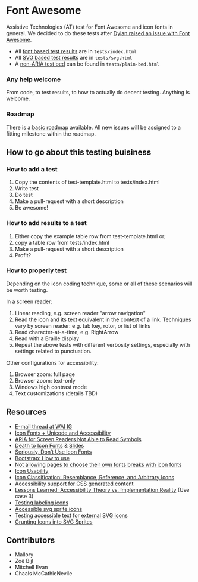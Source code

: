 # Font Awesome
Assistive Technologies (AT) test for Font Awesome and icon fonts in general. We decided to do these tests after [Dylan raised an issue with Font Awesome](https://github.com/FortAwesome/Font-Awesome/issues/6133).

* All [font based test results](https://rawgit.com/ZoeBijl/font-awesome/master/tests/index.html) are in `tests/index.html`
* All [SVG based test results](https://rawgit.com/ZoeBijl/font-awesome/master/tests/svg.html) are in `tests/svg.html`
* A [non-ARIA test bed](https://rawgit.com/ZoeBijl/font-awesome/master/tests/plain-bed.html) can be found in `tests/plain-bed.html`

### Any help welcome
From code, to test results, to how to actually do decent testing. Anything is welcome.

### Roadmap
There is a [basic roadmap](https://github.com/ZoeBijl/font-awesome/milestones) available. All new issues will be assigned to a fitting milestone within the roadmap.

## How to go about this testing buisiness

### How to add a test

1. Copy the contents of test-template.html to tests/index.html
2. Write test
3. Do test
4. Make a pull-request with a short description
4. Be awesome!

### How to add results to a test

1. Either copy the example table row from test-template.html or;
2. copy a table row from tests/index.html
4. Make a pull-request with a short description
4. Profit?

### How to properly test

Depending on the icon coding technique, some or all of these scenarios will be worth testing.

In a screen reader:

1. Linear reading, e.g. screen reader "arrow navigation"
2. Read the icon and its text equivalent in the context of a link. Techniques vary by screen reader: e.g. tab key, rotor, or list of links
3. Read character-at-a-time, e.g. RightArrow
4. Read with a Braille display
5. Repeat the above tests with different verbosity settings, especially with settings related to punctuation.

Other configurations for accessibility:

1. Browser zoom: full page
2. Browser zoom: text-only
3. Windows high contrast mode
4. Text customizations (details TBD)

## Resources

* [E-mail thread at WAI IG](https://developer.mozilla.org/en-US/docs/Web/SVG/Attribute/stroke-linecap)
* [Icon Fonts + Unicode and Accessibility](http://sites.psu.edu/gotunicode/2013/06/26/icon_fonts_unicode_and_accessi/)
* [ARIA for Screen Readers Not Able to Read Symbols](http://sites.psu.edu/gotunicode/2014/11/18/aria-for-screen-readers-not-able-to-read-symbols/)
* [Death to Icon Fonts](https://www.youtube.com/watch?v=9xXBYcWgCHA) & [Slides](https://speakerdeck.com/ninjanails/death-to-icon-fonts)
* [Seriously, Don’t Use Icon Fonts](http://blog.cloudfour.com/seriously-dont-use-icon-fonts/)
* [Bootstrap: How to use](http://getbootstrap.com/components/#glyphicons-how-to-use)
* [Not allowing pages to choose their own fonts breaks with icon fonts](https://bugzilla.mozilla.org/show_bug.cgi?id=789788)
* [Icon Usability](http://www.nngroup.com/articles/icon-usability/)
* [Icon Classification: Resemblance, Reference, and Arbitrary Icons](http://www.nngroup.com/articles/classifying-icons/)
* [Accessibility support for CSS generated content](http://tink.uk/accessibility-support-for-css-generated-content/)
* [Lessons Learned: Accessibility Theory vs. Implementation Reality](http://files.paciellogroup.com/training/CSUN2014/lessonslearned/) (Use case 3)
* [Testing labeling icons](http://haltersweb.github.io/Accessibility/testing-icon-labeling.html)
* [Accessible svg sprite icons](https://gist.github.com/davidhund/564331193e1085208d7e)
* [Testing accessible text for external SVG icons](https://dl.dropboxusercontent.com/u/145744/accessible-svg-icon/test.html#test)
* [Grunting Icons into SVG Sprites](https://www.thinkful.com/projects/grunting-icons-into-svg-sprites-573)

## Contributors

* Mallory
* Zoë Bijl
* Mitchell Evan
* Chaals McCathieNevile
